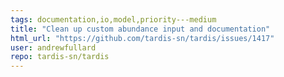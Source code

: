 ```yaml
---
tags: documentation,io,model,priority---medium
title: "Clean up custom abundance input and documentation"
html_url: "https://github.com/tardis-sn/tardis/issues/1417"
user: andrewfullard
repo: tardis-sn/tardis
---
```


